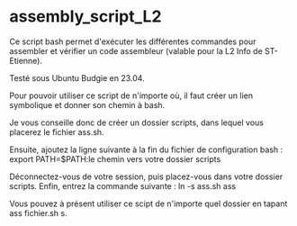 # assembly_script_L2
Ce script bash permet d'exécuter les différentes commandes pour assembler et vérifier un code assembleur (valable pour la L2 Info de ST-Etienne).

Testé sous Ubuntu Budgie en 23.04.

Pour pouvoir utiliser ce script de n'importe où, il faut créer un lien symbolique et
donner son chemin à bash.

Je vous conseille donc de créer un dossier scripts, dans lequel vous placerez le fichier
ass.sh.

Ensuite, ajoutez la ligne suivante à la fin du fichier de configuration bash  :
export PATH=$PATH:le chemin vers votre dossier scripts

Déconnectez-vous de votre session, puis placez-vous dans votre dossier scripts.
Enfin, entrez la commande suivante : ln -s ass.sh ass

Vous pouvez à présent utiliser ce scipt de n'importe quel dossier en tapant ass fichier.sh s.
